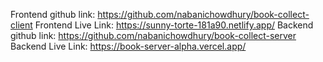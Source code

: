 Frontend github link: https://github.com/nabanichowdhury/book-collect-client
Frontend Live Link: https://sunny-torte-181a90.netlify.app/
Backend github link:  https://github.com/nabanichowdhury/book-collect-server
Backend Live Link: https://book-server-alpha.vercel.app/

